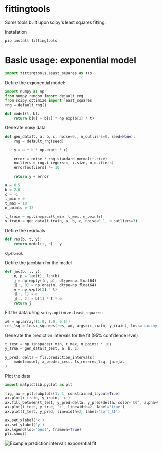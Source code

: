 # fittingtools
Some tools built upon scipy's least squares fitting.

Installation

```sh
pip install fittingtools
```

# Basic usage: exponential model
```python
import fittingtools.least_squares as fls
```

Define the exponential model:

```python
import numpy as np
from numpy.random import default_rng
from scipy.optimize import least_squares
rng = default_rng()

def model(t, b):
    return b[0] + b[1] * np.exp(b[2] * t)
```

Generate noisy data

```python
def gen_data(t, a, b, c, noise=0., n_outliers=0, seed=None):
    rng = default_rng(seed)

    y = a + b * np.exp(t * c)

    error = noise * rng.standard_normal(t.size)
    outliers = rng.integers(0, t.size, n_outliers)
    error[outliers] *= 10

    return y + error

a = 0.5
b = 2.0
c = -1
t_min = 0
t_max = 10
n_points = 15

t_train = np.linspace(t_min, t_max, n_points)
y_train = gen_data(t_train, a, b, c, noise=0.1, n_outliers=3)

```

Define the residuals
```python
def res(b, t, y):
    return model(t, b) - y
```

_Optional_:

Define the jacobian for the model
```python
def jac(b, t, y):
    n, p = len(t), len(b)
    j = np.empty((n, p), dtype=np.float64)
    j[:, 0] = np.ones(n, dtype=np.float64)
    e = np.exp(b[2] * t)
    j[:, 1] = e
    j[:, 2] = b[1] * t * e
    return j
```

Fit the data using `scipy.optimize.least_squares`:
    
```python
x0 = np.array([1.0, 1.0, 0.0])
res_lsq = least_squares(res, x0, args=(t_train, y_train), loss='cauchy', f_scale=0.1,)
```

Generate the prediction intervals for the fit (95% confidence level)
```python
t_test = np.linspace(t_min, t_max, n_points * 10)
y_true = gen_data(t_test, a, b, c)

y_pred, delta = fls.prediction_intervals(
    model=model, x_pred=t_test, ls_res=res_lsq, jac=jac
)
```

Plot the data
```python
import matplotlib.pyplot as plt

fig, ax = plt.subplots(1, 1, constrained_layout=True)
ax.plot(t_train, y_train, 'o')
ax.fill_between(t_test, y_pred-delta, y_pred+delta, color='C0', alpha=0.5, label='95 predint')
ax.plot(t_test, y_true, 'k', linewidth=2, label='true')
ax.plot(t_test, y_pred, linewidth=2, label='soft_l1')

ax.set_xlabel('x')
ax.set_ylabel('y')
ax.legend(loc='best', frameon=True)
plt.show()
```

![Example prediction intervals exponential fit](./examples/prediction_intervals_soft_l1.png)
